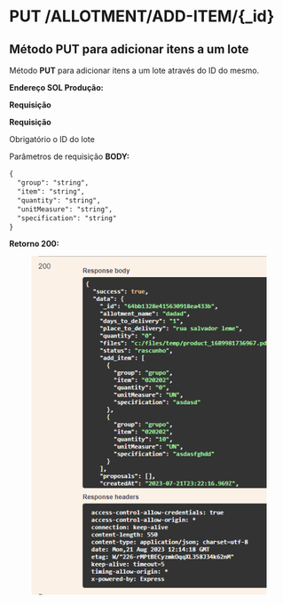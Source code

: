 # PUT /ALLOTMENT/ADD-ITEM/{\_id}

## Método PUT para adicionar itens a um lote

Método **PUT** para adicionar itens a um lote através do ID do mesmo.

**Endereço SOL Produção:**&#x20;

**Requisição**

**Requisição**

Obrigatório o ID do lote

Parâmetros de requisição **BODY:**

```
{
  "group": "string",
  "item": "string",
  "quantity": "string",
  "unitMeasure": "string",
  "specification": "string"
}
```

**Retorno 200:**

<figure><img src="../../.gitbook/assets/Screenshot_5 (3).png" alt=""><figcaption></figcaption></figure>
